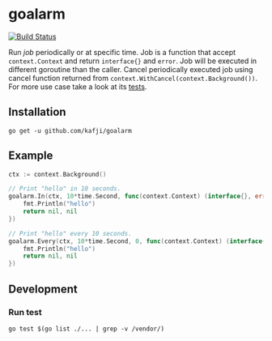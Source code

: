 # goalarm

[![Build Status](https://travis-ci.org/kafji/goalarm.svg?branch=master)](https://travis-ci.org/kafji/goalarm)

Run _job_ periodically or at specific time.
Job is a function that accept `context.Context` and return `interface{}` and `error`.
Job will be executed in different goroutine than the caller.
Cancel periodically executed job using cancel function returned from `context.WithCancel(context.Background())`. For more use case take a look at its [tests](https://github.com/kafji/goalarm/blob/master/goalarm_test.go).

## Installation
```
go get -u github.com/kafji/goalarm
```

## Example
```go
ctx := context.Background()

// Print "hello" in 10 seconds.
goalarm.In(ctx, 10*time.Second, func(context.Context) (interface{}, error) {
	fmt.Println("hello")
	return nil, nil
})

// Print "hello" every 10 seconds.
goalarm.Every(ctx, 10*time.Second, 0, func(context.Context) (interface{}, error) {
	fmt.Println("hello")
	return nil, nil
})
```

## Development

### Run test
```
go test $(go list ./... | grep -v /vendor/)
```
